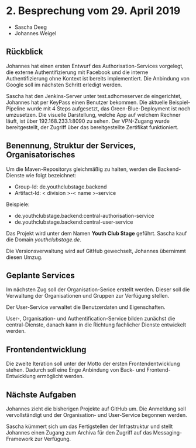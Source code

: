 # 2. Besprechung vom 29. April 2019

* Sascha Deeg
* Johannes Weigel

## Rückblick

Johannes hat einen ersten Entwurf des Authorisation-Services vorgelegt, die 
externe Authentifizierung mit Facebook und die interne Authentifizierung ohne
Kontext ist bereits implementiert.
Die Anbindung von Google soll im nächsten Schritt erledigt werden.

Sascha hat den Jenkins-Server unter test.sdhomeserver.de eingerichtet, Johannes
hat per KeyPass einen Benutzer bekommen.
Die aktuelle Beispiel-Pipeline wurde mit 4 Steps aufgesetzt, das 
Green-Blue-Deployment ist noch umzusetzen.
Die visuelle Darstellung, welche App auf welchem Rechner läuft, ist über 
192.168.233.1:8090 zu sehen.
Der VPN-Zugang wurde bereitgestellt, der Zugriff über das bereitgestellte
Zertifikat funktioniert.

## Benennung, Struktur der Services, Organisatorisches

Um die Maven-Repositorys gleichmäßig zu halten, werden die Backend-Dienste 
wie folgt bezeichnet:
*  Group-Id: de.youthclubstage.backend
*  Artifact-Id: < division >-< name >-service

Beispiele:
*  de.youthclubstage.backend:central-authorisation-service
*  de.youthclubstage.backend:central-user-service

Das Projekt wird unter dem Namen **Youth Club Stage** geführt. Sascha kauf die
Domain *youthclubstage.de*.

Die Versionsverwaltung wird auf GitHub gewechselt, Johannes übernimmt diesen 
Umzug.

## Geplante Services

Im nächsten Zug soll der Organisation-Serice erstellt werden. Dieser soll die
Verwaltung der Organisationen und Gruppen zur Verfügung stellen.

Der User-Service verwaltet die Benutzerdaten und Eigenschaften.

User-, Organisation- und Authentification-Service bilden zunächst die
central-Dienste, danach kann in die Richtung fachlicher Dienste entwickelt 
werden.

## Frontendentwicklung

Die zweite Iteration soll unter der Motto der ersten Frontendentwicklung stehen.
Dadurch soll eine Enge Anbindung von Back- und Frontend-Entwicklung ermöglicht
werden.

## Nächste Aufgaben

Johannes zieht die bisherigen Projekte auf GitHub um. 
Die Anmeldung soll vervollständigt und der Organisation- und User-Service 
begonnen werden.

Sascha kümmert sich um das Fertigstellen der Infrastruktur und stellt Johannes
einen Zugang zum Archiva für den Zugriff auf das Messaging-Framework zur 
Verfügung.